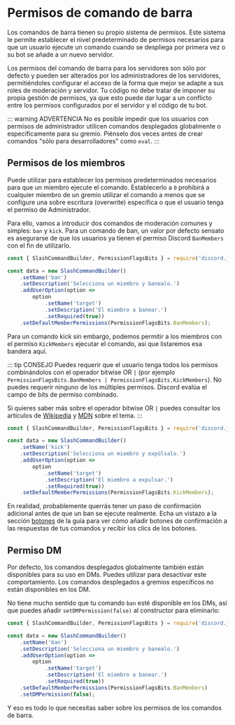 # Permisos de comando de barra

Los comandos de barra tienen su propio sistema de permisos. Este sistema le permite establecer el nivel predeterminado de permisos necesarios para que un usuario ejecute un comando cuando se despliega por primera vez o su bot se añade a un nuevo servidor.

Los permisos del comando de barra para los servidores son sólo por defecto y pueden ser alterados por los administradores de los servidores, permitiéndoles configurar el acceso de la forma que mejor se adapte a sus roles de moderación y servidor. Tu código no debe tratar de imponer su propia gestión de permisos, ya que esto puede dar lugar a un conflicto entre los permisos configurados por el servidor y el código de tu bot.

::: warning ADVERTENCIA
No es posible impedir que los usuarios con permisos de administrador utilicen comandos desplegados globalmente o específicamente para su gremio. Piénselo dos veces antes de crear comandos "sólo para desarrolladores" como `eval`.
:::

## Permisos de los miembros

Puede utilizar <DocsLink section="builders" path="class/SlashCommandBuilder?scrollTo=setDefaultMemberPermissions" type="method" /> para establecer los permisos predeterminados necesarios para que un miembro ejecute el comando. Establecerlo a `0` prohibirá a cualquier miembro de un gremio utilizar el comando a menos que se configure una sobre escritura (overwrite) específica o que el usuario tenga el permiso de Administrador.

Para ello, vamos a introducir dos comandos de moderación comunes y simples: `ban` y `kick`. Para un comando de ban, un valor por defecto sensato es asegurarse de que los usuarios ya tienen el permiso Discord `BanMembers` con el fin de utilizarlo.

```js {11}
const { SlashCommandBuilder, PermissionFlagsBits } = require('discord.js');

const data = new SlashCommandBuilder()
	.setName('ban')
	.setDescription('Selecciona un miembro y banealo.')
	.addUserOption(option =>
		option
			.setName('target')
			.setDescription('El miembro a banear.')
			.setRequired(true))
	.setDefaultMemberPermissions(PermissionFlagsBits.BanMembers);
```

Para un comando kick sin embargo, podemos permitir a los miembros con el permiso `KickMembers` ejecutar el comando, así que listaremos esa bandera aquí.

::: tip CONSEJO
Puedes requerir que el usuario tenga todos los permisos combinándolos con el operador bitwise OR `|` (por ejemplo `PermissionFlagsBits.BanMembers | PermissionFlagsBits.KickMembers`).
No puedes requerir ninguno de los múltiples permisos. Discord evalúa el campo de bits de permiso combinado.

Si quieres saber más sobre el operador bitwise OR `|` puedes consultar los artículos de [Wikipedia](https://en.wikipedia.org/wiki/Bitwise_operation#OR) y [MDN](https://developer.mozilla.org/en-US/docs/Web/JavaScript/Reference/Operators/Bitwise_OR) sobre el tema.
:::

```js {11}
const { SlashCommandBuilder, PermissionFlagsBits } = require('discord.js');

const data = new SlashCommandBuilder()
	.setName('kick')
	.setDescription('Selecciona un miembro y expúlsalo.')
	.addUserOption(option =>
		option
			.setName('target')
			.setDescription('El miembro a expulsar.')
			.setRequired(true))
	.setDefaultMemberPermissions(PermissionFlagsBits.KickMembers);
```

En realidad, probablemente querrás tener un paso de confirmación adicional antes de que un ban se ejecute realmente. Echa un vistazo a la sección [botones](/interactions/buttons.html) de la guía para ver cómo añadir botones de confirmación a las respuestas de tus comandos y recibir los clics de los botones.

## Permiso DM

Por defecto, los comandos desplegados globalmente también están disponibles para su uso en DMs. Puedes utilizar <DocsLink section="builders" path="class/SlashCommandBuilder?scrollTo=setDMPermission" type="method" /> para desactivar este comportamiento. Los comandos desplegados a gremios específicos no están disponibles en los DM.

No tiene mucho sentido que tu comando `ban` esté disponible en los DMs, así que puedes añadir `setDMPermission(false)` al constructor para eliminarlo:

```js {11-12}
const { SlashCommandBuilder, PermissionFlagsBits } = require('discord.js');

const data = new SlashCommandBuilder()
	.setName('ban')
	.setDescription('Selecciona un miembro y banealo.')
	.addUserOption(option =>
		option
			.setName('target')
			.setDescription('El miembro a banear.')
			.setRequired(true))
	.setDefaultMemberPermissions(PermissionFlagsBits.BanMembers)
	.setDMPermission(false);
```

Y eso es todo lo que necesitas saber sobre los permisos de los comandos de barra.
